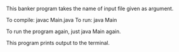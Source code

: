This banker program takes the name of input file given as argument.

To compile: javac Main.java
To run: java Main <input-filename>

To run the program again, just java Main <input-filename> again.

This program prints output to the terminal.
